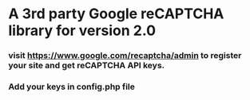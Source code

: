 # A 3rd party Google reCAPTCHA library for version 2.0
### visit https://www.google.com/recaptcha/admin to register your site and get reCAPTCHA API keys.
### Add your keys in config.php file



   
